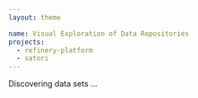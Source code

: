 ```yaml
---
layout: theme

name: Visual Exploration of Data Repositories
projects:
  - refinery-platform
  - satori
---
```

Discovering data sets ...
